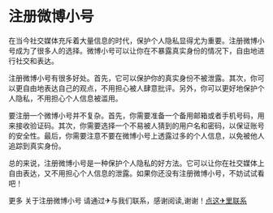 # 注册微博小号

在当今社交媒体充斥着大量信息的时代，保护个人隐私显得尤为重要。注册微博小号成为了很多人的选择。微博小号可以让你在不暴露真实身份的情况下，自由地进行社交和表达。

注册微博小号有很多好处。首先，它可以保护你的真实身份不被泄露。其次，你可以更自由地表达自己的观点，不用担心被人肆意批评。另外，你可以更好地保护个人隐私，不用担心个人信息被滥用。

要注册一个微博小号并不复杂。首先，你需要准备一个备用邮箱或者手机号码，用来接收验证码。其次，你需要选择一个不易被人猜到的用户名和密码，以保证账号的安全性。最后，你需要注意不要在微博小号上透露过多的个人信息，以免被他人追踪到真实身份。

总的来说，注册微博小号是一种保护个人隐私的好方法。它可以让你在社交媒体上自由表达，又不用担心个人信息的泄露。如果你还没有注册微博小号，不妨试试看吧！

更多 关于注册微博小号 请通过✈与我们联系，感谢阅读,谢谢！[点这✈里联系](https://a.k02.cc)